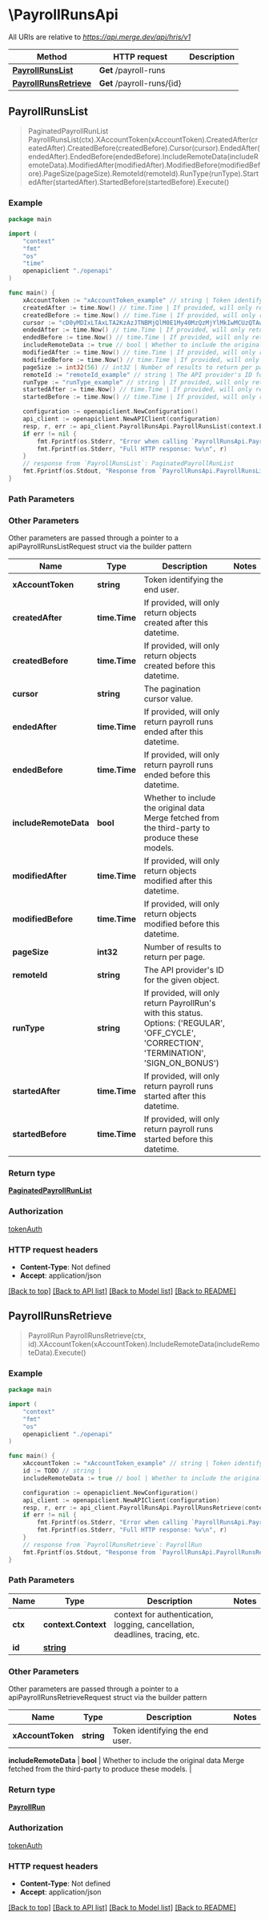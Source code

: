 # \PayrollRunsApi

All URIs are relative to *https://api.merge.dev/api/hris/v1*

Method | HTTP request | Description
------------- | ------------- | -------------
[**PayrollRunsList**](PayrollRunsApi.md#PayrollRunsList) | **Get** /payroll-runs | 
[**PayrollRunsRetrieve**](PayrollRunsApi.md#PayrollRunsRetrieve) | **Get** /payroll-runs/{id} | 



## PayrollRunsList

> PaginatedPayrollRunList PayrollRunsList(ctx).XAccountToken(xAccountToken).CreatedAfter(createdAfter).CreatedBefore(createdBefore).Cursor(cursor).EndedAfter(endedAfter).EndedBefore(endedBefore).IncludeRemoteData(includeRemoteData).ModifiedAfter(modifiedAfter).ModifiedBefore(modifiedBefore).PageSize(pageSize).RemoteId(remoteId).RunType(runType).StartedAfter(startedAfter).StartedBefore(startedBefore).Execute()





### Example

```go
package main

import (
    "context"
    "fmt"
    "os"
    "time"
    openapiclient "./openapi"
)

func main() {
    xAccountToken := "xAccountToken_example" // string | Token identifying the end user.
    createdAfter := time.Now() // time.Time | If provided, will only return objects created after this datetime. (optional)
    createdBefore := time.Now() // time.Time | If provided, will only return objects created before this datetime. (optional)
    cursor := "cD0yMDIxLTAxLTA2KzAzJTNBMjQlM0E1My40MzQzMjYlMkIwMCUzQTAw" // string | The pagination cursor value. (optional)
    endedAfter := time.Now() // time.Time | If provided, will only return payroll runs ended after this datetime. (optional)
    endedBefore := time.Now() // time.Time | If provided, will only return payroll runs ended before this datetime. (optional)
    includeRemoteData := true // bool | Whether to include the original data Merge fetched from the third-party to produce these models. (optional)
    modifiedAfter := time.Now() // time.Time | If provided, will only return objects modified after this datetime. (optional)
    modifiedBefore := time.Now() // time.Time | If provided, will only return objects modified before this datetime. (optional)
    pageSize := int32(56) // int32 | Number of results to return per page. (optional)
    remoteId := "remoteId_example" // string | The API provider's ID for the given object. (optional)
    runType := "runType_example" // string | If provided, will only return PayrollRun's with this status. Options: ('REGULAR', 'OFF_CYCLE', 'CORRECTION', 'TERMINATION', 'SIGN_ON_BONUS') (optional)
    startedAfter := time.Now() // time.Time | If provided, will only return payroll runs started after this datetime. (optional)
    startedBefore := time.Now() // time.Time | If provided, will only return payroll runs started before this datetime. (optional)

    configuration := openapiclient.NewConfiguration()
    api_client := openapiclient.NewAPIClient(configuration)
    resp, r, err := api_client.PayrollRunsApi.PayrollRunsList(context.Background()).XAccountToken(xAccountToken).CreatedAfter(createdAfter).CreatedBefore(createdBefore).Cursor(cursor).EndedAfter(endedAfter).EndedBefore(endedBefore).IncludeRemoteData(includeRemoteData).ModifiedAfter(modifiedAfter).ModifiedBefore(modifiedBefore).PageSize(pageSize).RemoteId(remoteId).RunType(runType).StartedAfter(startedAfter).StartedBefore(startedBefore).Execute()
    if err != nil {
        fmt.Fprintf(os.Stderr, "Error when calling `PayrollRunsApi.PayrollRunsList``: %v\n", err)
        fmt.Fprintf(os.Stderr, "Full HTTP response: %v\n", r)
    }
    // response from `PayrollRunsList`: PaginatedPayrollRunList
    fmt.Fprintf(os.Stdout, "Response from `PayrollRunsApi.PayrollRunsList`: %v\n", resp)
}
```

### Path Parameters



### Other Parameters

Other parameters are passed through a pointer to a apiPayrollRunsListRequest struct via the builder pattern


Name | Type | Description  | Notes
------------- | ------------- | ------------- | -------------
 **xAccountToken** | **string** | Token identifying the end user. | 
 **createdAfter** | **time.Time** | If provided, will only return objects created after this datetime. | 
 **createdBefore** | **time.Time** | If provided, will only return objects created before this datetime. | 
 **cursor** | **string** | The pagination cursor value. | 
 **endedAfter** | **time.Time** | If provided, will only return payroll runs ended after this datetime. | 
 **endedBefore** | **time.Time** | If provided, will only return payroll runs ended before this datetime. | 
 **includeRemoteData** | **bool** | Whether to include the original data Merge fetched from the third-party to produce these models. | 
 **modifiedAfter** | **time.Time** | If provided, will only return objects modified after this datetime. | 
 **modifiedBefore** | **time.Time** | If provided, will only return objects modified before this datetime. | 
 **pageSize** | **int32** | Number of results to return per page. | 
 **remoteId** | **string** | The API provider&#39;s ID for the given object. | 
 **runType** | **string** | If provided, will only return PayrollRun&#39;s with this status. Options: (&#39;REGULAR&#39;, &#39;OFF_CYCLE&#39;, &#39;CORRECTION&#39;, &#39;TERMINATION&#39;, &#39;SIGN_ON_BONUS&#39;) | 
 **startedAfter** | **time.Time** | If provided, will only return payroll runs started after this datetime. | 
 **startedBefore** | **time.Time** | If provided, will only return payroll runs started before this datetime. | 

### Return type

[**PaginatedPayrollRunList**](PaginatedPayrollRunList.md)

### Authorization

[tokenAuth](../README.md#tokenAuth)

### HTTP request headers

- **Content-Type**: Not defined
- **Accept**: application/json

[[Back to top]](#) [[Back to API list]](../README.md#documentation-for-api-endpoints)
[[Back to Model list]](../README.md#documentation-for-models)
[[Back to README]](../README.md)


## PayrollRunsRetrieve

> PayrollRun PayrollRunsRetrieve(ctx, id).XAccountToken(xAccountToken).IncludeRemoteData(includeRemoteData).Execute()





### Example

```go
package main

import (
    "context"
    "fmt"
    "os"
    openapiclient "./openapi"
)

func main() {
    xAccountToken := "xAccountToken_example" // string | Token identifying the end user.
    id := TODO // string | 
    includeRemoteData := true // bool | Whether to include the original data Merge fetched from the third-party to produce these models. (optional)

    configuration := openapiclient.NewConfiguration()
    api_client := openapiclient.NewAPIClient(configuration)
    resp, r, err := api_client.PayrollRunsApi.PayrollRunsRetrieve(context.Background(), id).XAccountToken(xAccountToken).IncludeRemoteData(includeRemoteData).Execute()
    if err != nil {
        fmt.Fprintf(os.Stderr, "Error when calling `PayrollRunsApi.PayrollRunsRetrieve``: %v\n", err)
        fmt.Fprintf(os.Stderr, "Full HTTP response: %v\n", r)
    }
    // response from `PayrollRunsRetrieve`: PayrollRun
    fmt.Fprintf(os.Stdout, "Response from `PayrollRunsApi.PayrollRunsRetrieve`: %v\n", resp)
}
```

### Path Parameters


Name | Type | Description  | Notes
------------- | ------------- | ------------- | -------------
**ctx** | **context.Context** | context for authentication, logging, cancellation, deadlines, tracing, etc.
**id** | [**string**](.md) |  | 

### Other Parameters

Other parameters are passed through a pointer to a apiPayrollRunsRetrieveRequest struct via the builder pattern


Name | Type | Description  | Notes
------------- | ------------- | ------------- | -------------
 **xAccountToken** | **string** | Token identifying the end user. | 

 **includeRemoteData** | **bool** | Whether to include the original data Merge fetched from the third-party to produce these models. | 

### Return type

[**PayrollRun**](PayrollRun.md)

### Authorization

[tokenAuth](../README.md#tokenAuth)

### HTTP request headers

- **Content-Type**: Not defined
- **Accept**: application/json

[[Back to top]](#) [[Back to API list]](../README.md#documentation-for-api-endpoints)
[[Back to Model list]](../README.md#documentation-for-models)
[[Back to README]](../README.md)

